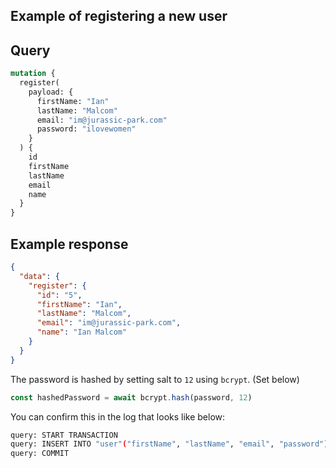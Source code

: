 ## Example of registering a new user

## Query

```graphql
mutation {
  register(
    payload: {
      firstName: "Ian"
      lastName: "Malcom"
      email: "im@jurassic-park.com"
      password: "ilovewomen"
    }
  ) {
    id
    firstName
    lastName
    email
    name
  }
}
```

## Example response

```json
{
  "data": {
    "register": {
      "id": "5",
      "firstName": "Ian",
      "lastName": "Malcom",
      "email": "im@jurassic-park.com",
      "name": "Ian Malcom"
    }
  }
}
```

The password is hashed by setting salt to `12` using `bcrypt`. (Set below)

```typescript
const hashedPassword = await bcrypt.hash(password, 12)
```

You can confirm this in the log that looks like below:

```bash
query: START TRANSACTION
query: INSERT INTO "user"("firstName", "lastName", "email", "password") VALUES ($1, $2, $3, $4) RETURNING "id" -- PARAMETERS: ["Ian","Malcom","im@jurassic-park.com","$2a$12$zBXQD4dXYhmjEwAsgslopebH8CoeA1o4sGsQZCGJyBQn5V.W2HWKi"]
query: COMMIT
```
